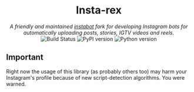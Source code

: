 <div align="center">
    <h1> Insta-rex </h1>
    <i> A friendly and maintained <a href="https://github.com/ohld/igbot">instabot</a> fork for developing Instagram bots for automatically uploading posts, stories, IGTV videos and reels. </i>
    <div id="badges">
        <img alt="Build Status" src="https://img.shields.io/github/workflow/status/reala10n/insta-rex/Build?style=flat" href="https://github.com/reala10n/insta-rex/">
        <img alt="PyPI version" src="https://badge.fury.io/py/insta-rex.svg" href="https://badge.fury.io/py/insta-rex">
        <img alt="Python version" src="https://img.shields.io/pypi/pyversions/insta-rex">
    </div>
</div>

## Important

Right now the usage of this library (as probably others too) may harm your Instagram's profile because of new script-detection algorithms. You were warned.
